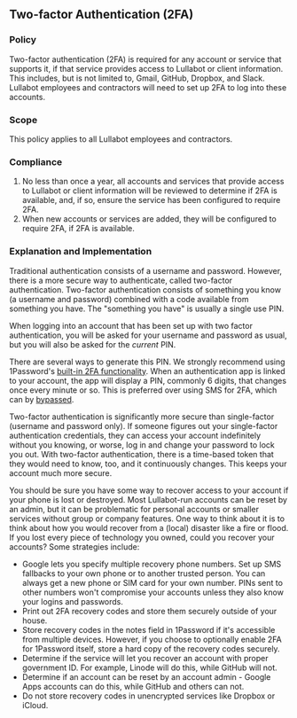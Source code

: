 ## Two-factor Authentication (2FA)

### Policy
Two-factor authentication (2FA) is required for any account or service that supports it, if that service provides access to Lullabot or client information. This includes, but is not limited to, Gmail, GitHub, Dropbox, and Slack. Lullabot employees and contractors will need to set up 2FA to log into these accounts.

### Scope
This policy applies to all Lullabot employees and contractors.

### Compliance
1. No less than once a year, all accounts and services that provide access to Lullabot or client information will be reviewed to determine if 2FA is available, and, if so, ensure the service has been configured to require 2FA.
2. When new accounts or services are added, they will be configured to require 2FA, if 2FA is available.


### Explanation and Implementation

Traditional authentication consists of a username and password. However, there is a more secure way to authenticate, called two-factor authentication. Two-factor authentication consists of something you know (a username and password) combined with a code available from something you have. The "something you have" is usually a single use PIN.

When logging into an account that has been set up with two factor authentication, you will be asked for your username and password as usual, but you will also be asked for the _current_ PIN. 

There are several ways to generate this PIN. We strongly recommend using 1Password's [built-in 2FA functionality](https://support.1password.com/one-time-passwords/). When an authentication app is linked to your account, the app will display a PIN, commonly 6 digits, that changes once every minute or so. This is preferred over using SMS for 2FA, which can by [bypassed](https://www.securityweek.com/6-ways-attackers-are-still-bypassing-sms-2-factor-authentication/).

Two-factor authentication is significantly more secure than single-factor (username and password only). If someone figures out your single-factor authentication credentials, they can access your account indefinitely without you knowing, or worse, log in and change your password to lock you out. With two-factor authentication, there is a time-based token that they would need to know, too, and it continuously changes. This keeps your account much more secure.

You should be sure you have some way to recover access to your account if your phone is lost or destroyed. Most Lullabot-run accounts can be reset by an admin, but it can be problematic for personal accounts or smaller services without group or company features. One way to think about it is to think about how you would recover from a (local) disaster like a fire or flood. If you lost every piece of technology you owned, could you recover your accounts? Some strategies include:

* Google lets you specify multiple recovery phone numbers. Set up SMS fallbacks to your own phone or to another trusted person. You can always get a new phone or SIM card for your own number. PINs sent to other numbers won't compromise your accounts unless they also know your logins and passwords.
* Print out 2FA recovery codes and store them securely outside of your house. 
* Store recovery codes in the notes field in 1Password if it's accessible from multiple devices. However, if you choose to optionally enable 2FA for 1Password itself, store a hard copy of the recovery codes securely.
* Determine if the service will let you recover an account with proper government ID. For example, Linode will do this, while GitHub will not.
* Determine if an account can be reset by an account admin - Google Apps accounts can do this, while GitHub and others can not.
* Do not store recovery codes in unencrypted services like Dropbox or iCloud.
